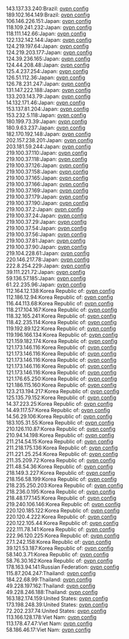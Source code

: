 143.137.33.240:Brazil: [ovpn config](vpn/143_137_33_240.ovpn)  
189.102.164.149:Brazil: [ovpn config](vpn/189_102_164_149.ovpn)  
106.146.226.151:Japan: [ovpn config](vpn/106_146_226_151.ovpn)  
118.109.241.232:Japan: [ovpn config](vpn/118_109_241_232.ovpn)  
118.111.142.66:Japan: [ovpn config](vpn/118_111_142_66.ovpn)  
122.132.142.144:Japan: [ovpn config](vpn/122_132_142_144.ovpn)  
124.219.197.64:Japan: [ovpn config](vpn/124_219_197_64.ovpn)  
124.219.203.177:Japan: [ovpn config](vpn/124_219_203_177.ovpn)  
124.39.236.165:Japan: [ovpn config](vpn/124_39_236_165.ovpn)  
124.44.208.48:Japan: [ovpn config](vpn/124_44_208_48.ovpn)  
125.4.237.254:Japan: [ovpn config](vpn/125_4_237_254.ovpn)  
126.51.112.36:Japan: [ovpn config](vpn/126_51_112_36.ovpn)  
126.78.231.247:Japan: [ovpn config](vpn/126_78_231_247.ovpn)  
131.147.222.188:Japan: [ovpn config](vpn/131_147_222_188.ovpn)  
133.203.143.79:Japan: [ovpn config](vpn/133_203_143_79.ovpn)  
14.132.171.46:Japan: [ovpn config](vpn/14_132_171_46.ovpn)  
153.137.81.204:Japan: [ovpn config](vpn/153_137_81_204.ovpn)  
153.232.5.118:Japan: [ovpn config](vpn/153_232_5_118.ovpn)  
180.199.73.39:Japan: [ovpn config](vpn/180_199_73_39.ovpn)  
180.9.63.237:Japan: [ovpn config](vpn/180_9_63_237.ovpn)  
182.170.192.148:Japan: [ovpn config](vpn/182_170_192_148.ovpn)  
202.157.238.201:Japan: [ovpn config](vpn/202_157_238_201.ovpn)  
203.181.59.244:Japan: [ovpn config](vpn/203_181_59_244.ovpn)  
219.100.37.110:Japan: [ovpn config](vpn/219_100_37_110.ovpn)  
219.100.37.118:Japan: [ovpn config](vpn/219_100_37_118.ovpn)  
219.100.37.126:Japan: [ovpn config](vpn/219_100_37_126.ovpn)  
219.100.37.158:Japan: [ovpn config](vpn/219_100_37_158.ovpn)  
219.100.37.165:Japan: [ovpn config](vpn/219_100_37_165.ovpn)  
219.100.37.166:Japan: [ovpn config](vpn/219_100_37_166.ovpn)  
219.100.37.169:Japan: [ovpn config](vpn/219_100_37_169.ovpn)  
219.100.37.179:Japan: [ovpn config](vpn/219_100_37_179.ovpn)  
219.100.37.190:Japan: [ovpn config](vpn/219_100_37_190.ovpn)  
219.100.37.2:Japan: [ovpn config](vpn/219_100_37_2.ovpn)  
219.100.37.24:Japan: [ovpn config](vpn/219_100_37_24.ovpn)  
219.100.37.29:Japan: [ovpn config](vpn/219_100_37_29.ovpn)  
219.100.37.54:Japan: [ovpn config](vpn/219_100_37_54.ovpn)  
219.100.37.56:Japan: [ovpn config](vpn/219_100_37_56.ovpn)  
219.100.37.81:Japan: [ovpn config](vpn/219_100_37_81.ovpn)  
219.100.37.90:Japan: [ovpn config](vpn/219_100_37_90.ovpn)  
219.104.228.61:Japan: [ovpn config](vpn/219_104_228_61.ovpn)  
220.146.217.78:Japan: [ovpn config](vpn/220_146_217_78.ovpn)  
222.8.254.229:Japan: [ovpn config](vpn/222_8_254_229.ovpn)  
39.111.221.72:Japan: [ovpn config](vpn/39_111_221_72.ovpn)  
59.136.57.185:Japan: [ovpn config](vpn/59_136_57_185.ovpn)  
61.22.235.96:Japan: [ovpn config](vpn/61_22_235_96.ovpn)  
112.164.12.138:Korea Republic of: [ovpn config](vpn/112_164_12_138.ovpn)  
112.186.12.94:Korea Republic of: [ovpn config](vpn/112_186_12_94.ovpn)  
116.44.113.68:Korea Republic of: [ovpn config](vpn/116_44_113_68.ovpn)  
118.217.104.167:Korea Republic of: [ovpn config](vpn/118_217_104_167.ovpn)  
118.32.165.241:Korea Republic of: [ovpn config](vpn/118_32_165_241.ovpn)  
118.42.235.114:Korea Republic of: [ovpn config](vpn/118_42_235_114.ovpn)  
119.192.89.122:Korea Republic of: [ovpn config](vpn/119_192_89_122.ovpn)  
119.196.166.134:Korea Republic of: [ovpn config](vpn/119_196_166_134.ovpn)  
121.159.182.174:Korea Republic of: [ovpn config](vpn/121_159_182_174.ovpn)  
121.173.146.116:Korea Republic of: [ovpn config](vpn/121_173_146_116.ovpn)  
121.173.146.116:Korea Republic of: [ovpn config](vpn/121_173_146_116.ovpn)  
121.173.146.116:Korea Republic of: [ovpn config](vpn/121_173_146_116.ovpn)  
121.173.146.116:Korea Republic of: [ovpn config](vpn/121_173_146_116.ovpn)  
121.173.146.116:Korea Republic of: [ovpn config](vpn/121_173_146_116.ovpn)  
121.176.65.250:Korea Republic of: [ovpn config](vpn/121_176_65_250.ovpn)  
121.186.115.160:Korea Republic of: [ovpn config](vpn/121_186_115_160.ovpn)  
123.213.194.217:Korea Republic of: [ovpn config](vpn/123_213_194_217.ovpn)  
125.135.79.152:Korea Republic of: [ovpn config](vpn/125_135_79_152.ovpn)  
14.37.223.25:Korea Republic of: [ovpn config](vpn/14_37_223_25.ovpn)  
14.49.117.57:Korea Republic of: [ovpn config](vpn/14_49_117_57.ovpn)  
14.56.29.106:Korea Republic of: [ovpn config](vpn/14_56_29_106.ovpn)  
183.105.31.55:Korea Republic of: [ovpn config](vpn/183_105_31_55.ovpn)  
210.126.110.87:Korea Republic of: [ovpn config](vpn/210_126_110_87.ovpn)  
210.94.14.198:Korea Republic of: [ovpn config](vpn/210_94_14_198.ovpn)  
211.214.54.15:Korea Republic of: [ovpn config](vpn/211_214_54_15.ovpn)  
211.218.175.136:Korea Republic of: [ovpn config](vpn/211_218_175_136.ovpn)  
211.221.25.254:Korea Republic of: [ovpn config](vpn/211_221_25_254.ovpn)  
211.35.209.72:Korea Republic of: [ovpn config](vpn/211_35_209_72.ovpn)  
211.48.54.36:Korea Republic of: [ovpn config](vpn/211_48_54_36.ovpn)  
218.149.3.227:Korea Republic of: [ovpn config](vpn/218_149_3_227.ovpn)  
218.156.58.199:Korea Republic of: [ovpn config](vpn/218_156_58_199.ovpn)  
218.235.250.203:Korea Republic of: [ovpn config](vpn/218_235_250_203.ovpn)  
218.236.0.195:Korea Republic of: [ovpn config](vpn/218_236_0_195.ovpn)  
218.48.177.145:Korea Republic of: [ovpn config](vpn/218_48_177_145.ovpn)  
219.240.106.146:Korea Republic of: [ovpn config](vpn/219_240_106_146.ovpn)  
220.120.185.122:Korea Republic of: [ovpn config](vpn/220_120_185_122.ovpn)  
220.120.4.222:Korea Republic of: [ovpn config](vpn/220_120_4_222.ovpn)  
220.122.105.44:Korea Republic of: [ovpn config](vpn/220_122_105_44.ovpn)  
222.111.78.141:Korea Republic of: [ovpn config](vpn/222_111_78_141.ovpn)  
222.96.120.225:Korea Republic of: [ovpn config](vpn/222_96_120_225.ovpn)  
27.1.242.158:Korea Republic of: [ovpn config](vpn/27_1_242_158.ovpn)  
39.121.53.187:Korea Republic of: [ovpn config](vpn/39_121_53_187.ovpn)  
58.140.3.71:Korea Republic of: [ovpn config](vpn/58_140_3_71.ovpn)  
58.76.30.162:Korea Republic of: [ovpn config](vpn/58_76_30_162.ovpn)  
178.163.94.141:Russian Federation: [ovpn config](vpn/178_163_94_141.ovpn)  
115.87.204.247:Thailand: [ovpn config](vpn/115_87_204_247.ovpn)  
184.22.68.99:Thailand: [ovpn config](vpn/184_22_68_99.ovpn)  
49.228.197.162:Thailand: [ovpn config](vpn/49_228_197_162.ovpn)  
49.228.246.188:Thailand: [ovpn config](vpn/49_228_246_188.ovpn)  
163.182.174.159:United States: [ovpn config](vpn/163_182_174_159.ovpn)  
173.198.248.39:United States: [ovpn config](vpn/173_198_248_39.ovpn)  
72.202.237.74:United States: [ovpn config](vpn/72_202_237_74.ovpn)  
113.166.128.178:Viet Nam: [ovpn config](vpn/113_166_128_178.ovpn)  
113.178.47.47:Viet Nam: [ovpn config](vpn/113_178_47_47.ovpn)  
58.186.46.17:Viet Nam: [ovpn config](vpn/58_186_46_17.ovpn)  
